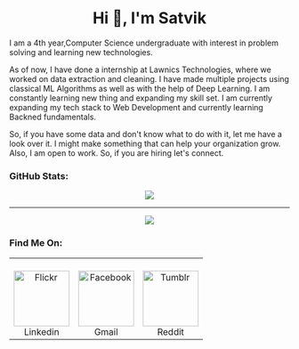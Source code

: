<h1 align="center">Hi 👋, I'm Satvik</h1>

I am a 4th year,Computer Science undergraduate with interest in problem solving and learning new technologies. 

As of now, I have done a internship at Lawnics Technologies, where we worked on data extraction and cleaning. I have made multiple projects using classical ML Algorithms as well as with the help of Deep Learning. I am constantly learning new thing and expanding my skill set. I am currently expanding my tech stack to Web Development and currently learning Backned fundamentals.

So, if you have some data and don't know what to do with it, let me have a look over it. I might make something that can help your organization grow.
Also, I am open to work. So, if you are hiring let's connect.

### GitHub Stats:
<p align="center">
  <a href="https://github.com/SATVIK2204">
    <img src="https://github-readme-stats.vercel.app/api?username=SATVIK2204&show_icons=true&hide=issues&theme=radical"/>
  </a>
</p>

---

<p align="center">
  <a href="https://github.com/SATVIK2204">
    <img src="https://github-readme-streak-stats.herokuapp.com/?user=SATVIK2204&theme=radical"/>
  </a>
</p>

### Find Me On:
<!-- <p align="center">
<a href="https://www.linkedin.com/in/resider/"><img src="https://camo.githubusercontent.com/c8a9c5b414cd812ad6a97a46c29af67239ddaeae08c41724ff7d945fb4c047e5/68747470733a2f2f6564656e742e6769746875622e696f2f537570657254696e7949636f6e732f696d616765732f7376672f6c696e6b6564696e2e737667"  width="50">  </a>
<a href="bksatvik@gmail.com"><img src="https://camo.githubusercontent.com/4a3dd8d10a27c272fd04b2ce8ed1a130606f95ea6a76b5e19ce8b642faa18c27/68747470733a2f2f6564656e742e6769746875622e696f2f537570657254696e7949636f6e732f696d616765732f7376672f676d61696c2e737667"  width="40">  </a>
<a href="reddit.com/user/EZresider"><img src="https://camo.githubusercontent.com/521640dc2dba501cde1805c0a42cecf5ccf7fc1378f542fe9fda756fb36add25/68747470733a2f2f6564656e742e6769746875622e696f2f537570657254696e7949636f6e732f696d616765732f7376672f7265646469742e737667" s width="50">  </a>
</p> -->

<p align="center">
  <table align="center" height="150">
  <tr>
  <td align="center"><br><a> <img src="https://edent.github.io/SuperTinyIcons/images/svg/linkedin.svg"  width="100" title="Flickr" /></a><br>Linkedin</td>
  <td align="center"><br><a> <img src="https://edent.github.io/SuperTinyIcons/images/svg/gmail.svg" width="100" title="Facebook" /></a><br>Gmail</td>
  <td align="center"><br><a> <img src="https://edent.github.io/SuperTinyIcons/images/svg/reddit.svg"  width="100" title="Tumblr" /></a><br>Reddit</td>
  </tr>
  <tr>
</p>
